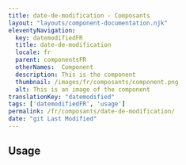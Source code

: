 ```yaml
---
title: date-de-modification - Composants
layout: "layouts/component-documentation.njk"
eleventyNavigation:
  key: datemodifiedFR
  title: date-de-modification
  locale: fr
  parent: componentsFR
  otherNames:  Component
  description: This is the component
  thumbnail: /images/fr/composants/component.png
  alt: This is an image of the component
translationKey: "datemodified"
tags: ['datemodifiedFR', 'usage']
permalink: /fr/composants/date-de-modification/
date: "git Last Modified"
---
```


## Usage